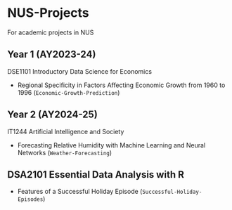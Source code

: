# NUS-Projects
For academic projects in NUS

## Year 1 (AY2023-24)

DSE1101 Introductory Data Science for Economics
- Regional Specificity in Factors Affecting Economic Growth from 1960 to 1996 (`Economic-Growth-Prediction`)

## Year 2 (AY2024-25)

IT1244 Artificial Intelligence and Society
- Forecasting Relative Humidity with Machine Learning and Neural Networks (`Weather-Forecasting`)

## DSA2101 Essential Data Analysis with R
- Features of a Successful Holiday Episode (`Successful-Holiday-Episodes`)

